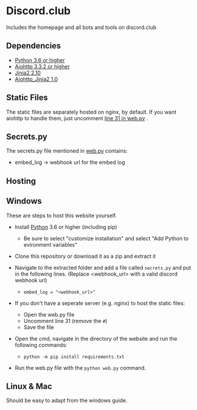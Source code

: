# Discord.club

Includes the homepage and all bots and tools on discord.club

## Dependencies

- [Python 3.6 or higher](https://www.python.org/)
- [Aiohttp 3.3.2 or higher](https://github.com/aio-libs/aiohttp/)
- [Jinja2 2.10](https://github.com/pallets/jinja)
- [Aiohttp_Jinja2 1.0](https://github.com/aio-libs/aiohttp-jinja2)

## Static Files

The static files are separately hosted on nginx, by default. If you want aiohttp to handle them, just uncomment [line 31 in web.py](https://github.com/Merlintor/Discord.club/edit/master/web.py#L31) .

## Secrets.py

The secrets.py file mentioned in [web.py](https://github.com/Merlintor/Discord.club/edit/master/web.py#L6) contains:

- embed_log -> webhook url for the embed log 

## Hosting

## Windows
These are steps to host this website yourself.

- Install [Python](https://www.python.org/downloads/) 3.6 or higher (including pip)
  - Be sure to select "customize installation" and select "Add Python to evironment variables"
  
- Clone this repository or download it as a zip and extract it

- Navigate to the extracted folder and add a file called `secrets.py` and put in the following lines. (Replace <webhook_url> with a valid discord webhook url)
  - `embed_log = "<webhook_url>"`
  
- If you don't have a seperate server (e.g. nginx) to host the static files:
  - Open the web.py file
  - Uncomment line 31 (remove the `#`)
  - Save the file
  
- Open the cmd, navigate in the directory of the website and run the following commands:
  - `python -m pip install requirements.txt`
  
- Run the web.py file with the `python web.py` command.

## Linux & Mac
Should be easy to adapt from the windows guide.
